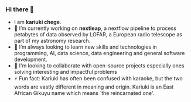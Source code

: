 ### Hi there 👋
- I am **kariuki chege**.
- 🔭 I’m currently working on **nextleap**, a nextflow pipeline to process petabytes of data observed by LOFAR, a European radio telescope as part of my astronomy research.
- 🌱 I’m always looking to learn new skills and technologies in programming, AI, data science, data engineering and general software development.
- 👯 I'm looking to collaborate with open-source projects especially ones solving interesting and impactful problems
- ⚡ Fun fact: Kariuki has often been confused with karaoke, but the two words are vastly different in meaning and origin. Kariuki is an East African Gikuyu name which means `the reincarnated one'.
<!--
- 👯 I’m looking to collaborate on ...
- 🤔 I’m looking for help with ...
- 💬 Ask me about ...
- 📫 How to reach me: ...
- 😄 Pronouns: ...
-->
